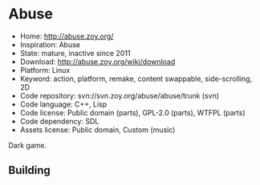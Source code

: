 # Abuse

- Home: http://abuse.zoy.org/
- Inspiration: Abuse
- State: mature, inactive since 2011
- Download: http://abuse.zoy.org/wiki/download
- Platform: Linux
- Keyword: action, platform, remake, content swappable, side-scrolling, 2D
- Code repository: svn://svn.zoy.org/abuse/abuse/trunk (svn)
- Code language: C++, Lisp
- Code license: Public domain (parts), GPL-2.0 (parts), WTFPL (parts)
- Code dependency: SDL
- Assets license: Public domain, Custom (music)

Dark game.

## Building

